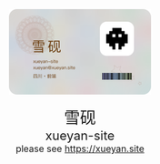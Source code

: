 <p align="center" style="line-height:1.5;">
  <img width="250px" src="https://github.com/xueyan-site/xueyan-site/blob/main/pub/ast/xueyan-site-card.png"></img>
  <div align="center" style="font-size:28px">雪砚</div>
  <div align="center" style="font-size:22px">xueyan-site</div>
  <div align="center" style="font-size:16px">
    please see <a target="_blank" href="https://xueyan.site">https://xueyan.site</a>
  </div>
</p>
